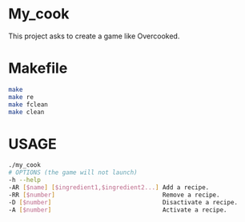 # My_cook
This project asks to create a game like Overcooked.

# Makefile
```bash
make
make re
make fclean
make clean
```

# USAGE
```bash
./my_cook
# OPTIONS (the game will not launch)
-h --help
-AR [$name] [$ingredient1,$ingredient2...] Add a recipe.
-RR [$number]                              Remove a recipe.
-D [$number]                               Disactivate a recipe.
-A [$number]                               Activate a recipe.
```
